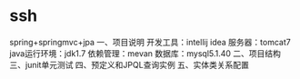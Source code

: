 # ssh
spring+springmvc+jpa
一、项目说明 
  开发工具：intellij idea 服务器：tomcat7 java运行环境：jdk1.7 依赖管理：mevan 数据库：mysql5.1.40
二、项目结构
三、junit单元测试
四、预定义和JPQL查询实例
五、实体类关系配置
